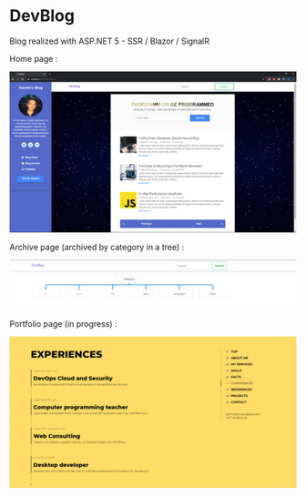 # DevBlog
Blog realized with ASP.NET 5 - SSR / Blazor / SignalR

Home page : 

![Home Page](https://github.com/Scheduler2000/DevBlog/blob/master/wwwroot/assets/Capture.PNG)

Archive page (archived by category in a tree) : 

![Archive Page](https://github.com/Scheduler2000/DevBlog/blob/master/wwwroot/assets/ArchiveCapture.PNG)

Portfolio page (in progress) :

![Portfolio Page](https://github.com/Scheduler2000/DevBlog/blob/master/wwwroot/assets/Portfolio.PNG)
